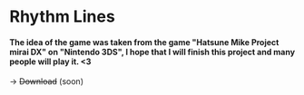 # Rhythm Lines

####  The idea of ​​the game was taken from the game "Hatsune Mike Project mirai DX" on "Nintendo 3DS", I hope that I will finish this project and many people will play it. <3

-> ~~Download~~ (soon)
